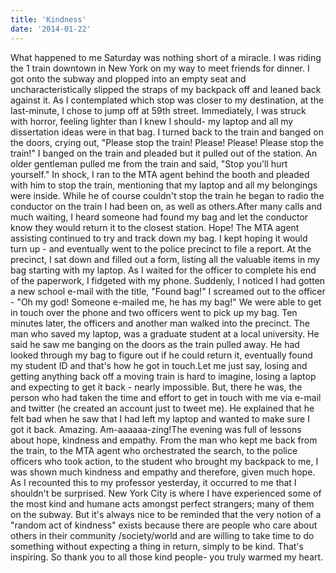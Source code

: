 ```yaml
---
title: 'Kindness'
date: '2014-01-22'
---
```


What happened to me Saturday was nothing short of a miracle. I was riding the 1 train downtown in New York on my way to meet friends for dinner. I got onto the subway and plopped into an empty seat and uncharacteristically slipped the straps of my backpack off and leaned back against it. As I contemplated which stop was closer to my destination, at the last-minute, I chose to jump off at 59th street. Immediately, I was struck with horror, feeling lighter than I knew I should- my laptop and all my dissertation ideas were in that bag. I turned back to the train and banged on the doors, crying out, "Please stop the train! Please! Please! Please stop the train!" I banged on the train and pleaded but it pulled out of the station. An older gentleman pulled me from the train and said, "Stop you'll hurt yourself." In shock, I ran to the MTA agent behind the booth and pleaded with him to stop the train, mentioning that my laptop and all my belongings were inside. While he of course couldn't stop the train he began to radio the conductor on the train I had been on, as well as others.After many calls and much waiting, I heard someone had found my bag and let the conductor know they would return it to the closest station. Hope! The MTA agent assisting continued to try and track down my bag. I kept hoping it would turn up - and eventually went to the police precinct to file a report. At the precinct, I sat down and filled out a form, listing all the valuable items in my bag starting with my laptop. As I waited for the officer to complete his end of the paperwork, I fidgeted with my phone. Suddenly, I noticed I had gotten a new school e-mail with the title, "Found bag!" I screamed out to the officer - "Oh my god! Someone e-mailed me, he has my bag!" We were able to get in touch over the phone and two officers went to pick up my bag. Ten minutes later, the officers and another man walked into the precinct. The man who saved my laptop, was a graduate student at a local university. He said he saw me banging on the doors as the train pulled away. He had looked through my bag to figure out if he could return it, eventually found my student ID and that's how he got in touch.Let me just say, losing and getting anything back off a moving train is hard to imagine, losing a laptop and expecting to get it back - nearly impossible. But, there he was, the person who had taken the time and effort to get in touch with me via e-mail and twitter (he created an account just to tweet me). He explained that he felt bad when he saw that I had left my laptop and wanted to make sure I got it back. Amazing. Am-aaaaaa-zing!The evening was full of lessons about hope, kindness and empathy. From the man who kept me back from the train, to the MTA agent who orchestrated the search, to the police officers who took action, to the student who brought my backpack to me, I was shown much kindness and empathy and therefore, given much hope. As I recounted this to my professor yesterday, it occurred to me that I shouldn't be surprised. New York City is where I have experienced some of the most kind and humane acts amongst perfect strangers; many of them on the subway. But it's always nice to be reminded that the very notion of a "random act of kindness" exists because there are people who care about others in their community /society/world and are willing to take time to do something without expecting a thing in return, simply to be kind. That's inspiring. So thank you to all those kind people- you truly warmed my heart.